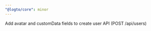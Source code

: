 ```yaml
---
"@logto/core": minor
---
```


Add avatar and customData fields to create user API (POST /api/users)

